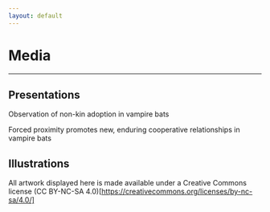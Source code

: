 ```yaml
---
layout: default
---
```

# Media
---

## Presentations
Observation of non-kin adoption in vampire bats <br/>

Forced proximity promotes new, enduring cooperative relationships in vampire bats <br/>

## Illustrations
All artwork displayed here is made available under a Creative Commons license (CC BY-NC-SA 4.0)[https://creativecommons.org/licenses/by-nc-sa/4.0/]

